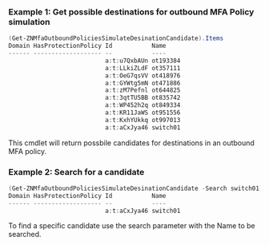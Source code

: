 ### Example 1: Get possible destinations for outbound MFA Policy simulation
```powershell
(Get-ZNMfaOutboundPoliciesSimulateDesinationCandidate).Items
Domain HasProtectionPolicy Id           Name
------ ------------------- --           ----
                           a:t:u7QxbAUn ot193384
                           a:t:LLkiZLdF ot357111
                           a:t:OeG7qsVV ot418976
                           a:t:GYWtg5mN ot471886
                           a:t:zM7Pefnl ot644825
                           a:t:3qtTU5BB ot835742
                           a:t:WP452h2q ot849334
                           a:t:KR11JaWS ot951556
                           a:t:KxhYUkkq ot997013
                           a:t:aCxJya46 switch01
```

This cmdlet will return possbile candidates for destinations in an outbound MFA policy.

### Example 2: Search for a candidate
```powershell
(Get-ZNMfaOutboundPoliciesSimulateDesinationCandidate -Search switch01).Items
Domain HasProtectionPolicy Id           Name
------ ------------------- --           ----
                           a:t:aCxJya46 switch01
```

To find a specific candidate use the search parameter with the Name to be searched.
